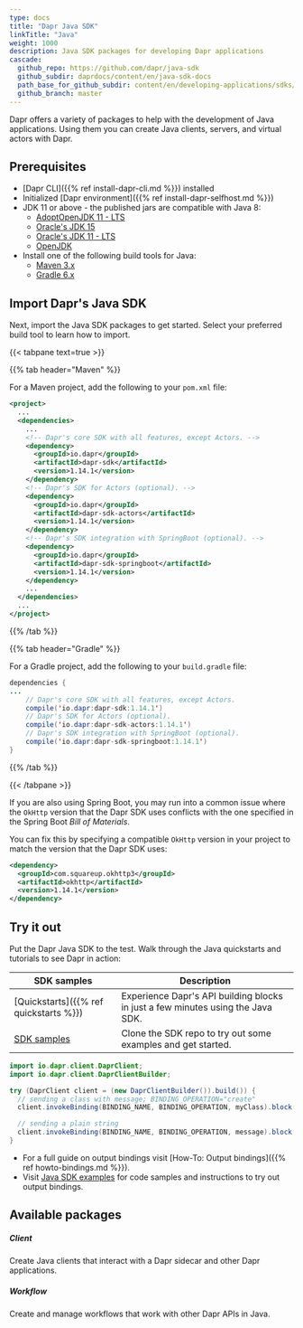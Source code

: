 ```yaml
---
type: docs
title: "Dapr Java SDK"
linkTitle: "Java"
weight: 1000
description: Java SDK packages for developing Dapr applications
cascade:
  github_repo: https://github.com/dapr/java-sdk
  github_subdir: daprdocs/content/en/java-sdk-docs
  path_base_for_github_subdir: content/en/developing-applications/sdks/java/
  github_branch: master
---
```


Dapr offers a variety of packages to help with the development of Java applications. Using them you can create Java clients, servers, and virtual actors with Dapr.

## Prerequisites

- [Dapr CLI]({{% ref install-dapr-cli.md %}}) installed
- Initialized [Dapr environment]({{% ref install-dapr-selfhost.md %}})
- JDK 11 or above - the published jars are compatible with Java 8:
    - [AdoptOpenJDK 11 - LTS](https://adoptopenjdk.net/)
    - [Oracle's JDK 15](https://www.oracle.com/java/technologies/javase-downloads.html)
    - [Oracle's JDK 11 - LTS](https://www.oracle.com/java/technologies/javase-jdk11-downloads.html)
    - [OpenJDK](https://openjdk.java.net/)
- Install one of the following build tools for Java:
    - [Maven 3.x](https://maven.apache.org/install.html)
    - [Gradle 6.x](https://gradle.org/install/)

## Import Dapr's Java SDK

Next, import the Java SDK packages to get started. Select your preferred build tool to learn how to import.

{{< tabpane text=true >}}

{{% tab header="Maven" %}}
<!--Maven-->

For a Maven project, add the following to your `pom.xml` file: 

```xml
<project>
  ...
  <dependencies>
    ...
    <!-- Dapr's core SDK with all features, except Actors. -->
    <dependency>
      <groupId>io.dapr</groupId>
      <artifactId>dapr-sdk</artifactId>
      <version>1.14.1</version>
    </dependency>
    <!-- Dapr's SDK for Actors (optional). -->
    <dependency>
      <groupId>io.dapr</groupId>
      <artifactId>dapr-sdk-actors</artifactId>
      <version>1.14.1</version>
    </dependency>
    <!-- Dapr's SDK integration with SpringBoot (optional). -->
    <dependency>
      <groupId>io.dapr</groupId>
      <artifactId>dapr-sdk-springboot</artifactId>
      <version>1.14.1</version>
    </dependency>
    ...
  </dependencies>
  ...
</project>
```
{{% /tab %}}

{{% tab header="Gradle" %}}
<!--Gradle-->

For a Gradle project, add the following to your `build.gradle` file:

```java
dependencies {
...
    // Dapr's core SDK with all features, except Actors.
    compile('io.dapr:dapr-sdk:1.14.1')
    // Dapr's SDK for Actors (optional).
    compile('io.dapr:dapr-sdk-actors:1.14.1')
    // Dapr's SDK integration with SpringBoot (optional).
    compile('io.dapr:dapr-sdk-springboot:1.14.1')
}
```

{{% /tab %}}

{{< /tabpane >}}

If you are also using Spring Boot, you may run into a common issue where the `OkHttp` version that the Dapr SDK uses conflicts with the one specified in the Spring Boot _Bill of Materials_.

You can fix this by specifying a compatible `OkHttp` version in your project to match the version that the Dapr SDK uses:

```xml
<dependency>
  <groupId>com.squareup.okhttp3</groupId>
  <artifactId>okhttp</artifactId>
  <version>1.14.1</version>
</dependency>
```

## Try it out

Put the Dapr Java SDK to the test. Walk through the Java quickstarts and tutorials to see Dapr in action:

| SDK samples | Description |
| ----------- | ----------- |
| [Quickstarts]({{% ref quickstarts %}}) | Experience Dapr's API building blocks in just a few minutes using the Java SDK. |
| [SDK samples](https://github.com/dapr/java-sdk/tree/master/examples) | Clone the SDK repo to try out some examples and get started. |

```java
import io.dapr.client.DaprClient;
import io.dapr.client.DaprClientBuilder;

try (DaprClient client = (new DaprClientBuilder()).build()) {
  // sending a class with message; BINDING_OPERATION="create"
  client.invokeBinding(BINDING_NAME, BINDING_OPERATION, myClass).block();

  // sending a plain string
  client.invokeBinding(BINDING_NAME, BINDING_OPERATION, message).block();
}
```

- For a full guide on output bindings visit [How-To: Output bindings]({{% ref howto-bindings.md %}}).
- Visit [Java SDK examples](https://github.com/dapr/java-sdk/tree/master/examples/src/main/java/io/dapr/examples/bindings/http) for code samples and instructions to try out output bindings.

## Available packages

<div class="card-deck">
  <div class="card">
    <div class="card-body">
      <h5 class="card-title"><b>Client</b></h5>
      <p class="card-text">Create Java clients that interact with a Dapr sidecar and other Dapr applications.</p>
      <a href="{{% ref java-client %}}" class="stretched-link"></a>
    </div>
  </div>
  <div class="card">
    <div class="card-body">
      <h5 class="card-title"><b>Workflow</b></h5>
      <p class="card-text">Create and manage workflows that work with other Dapr APIs in Java.</p>
      <a href="{{% ref workflow %}}" class="stretched-link"></a>
    </div>
  </div>
</div>
